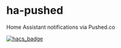 # ha-pushed
Home Assistant notifications via Pushed.co

[![hacs_badge](https://img.shields.io/badge/HACS-Custom-orange.svg)](https://github.com/custom-components/hacs)
